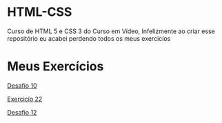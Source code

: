# HTML-CSS

 Curso de HTML 5 e CSS 3 do Curso em Vídeo, Infelizmente ao criar esse repositório eu acabei perdendo todos os meus exercicíos


<h1>Meus Exercícios</h1>

<a href="https://joao-gabriel-2209.github.io/HTML-CSS/d10/"> Desafio 10</a>

<a href="https://joao-gabriel-2209.github.io/HTML-CSS/exc022/"> Exercicío 22 </a>

<a href="https://joao-gabriel-2209.github.io/Projeto-Cordel/"> Desafio 12</a>